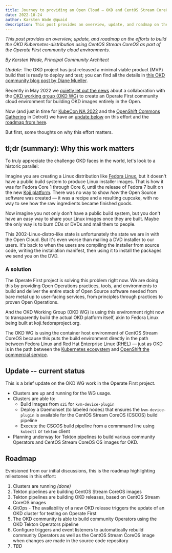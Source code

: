 ```yaml
---
title: Journey to providing an Open Cloud — OKD and CentOS Stream CoreOS update
date: 2022-10-24
author: Karsten Wade @quaid
description: This post provides an overview, update, and roadmap on the efforts to build the OKD Kubernetes-distribution using CentOS Stream CoreOS as part of the Operate First community cloud environments.
---
```


_This post provides an overview, update, and roadmap on the efforts to build the OKD Kubernetes-distribution using CentOS Stream CoreOS as part of the Operate First community cloud environments._

_By Karsten Wade, Principal Community Architect_

_Update:_ The OKD project has just released a minimal viable product (MVP) build that is ready to deploy and test; you can find all the details in [this OKD community blog post by Diane Mueller](https://www.okd.io/blog/2022-10-25-OKD-Streams-Building-the-Next-Generation-of-OKD-together/).

Recently in May 2022 we [quietly let out the news](https://www.operate-first.cloud/blog/kube-con-valencia-eu-2022-trip-report#okd-fedora-coreos) about a collaboration with the [OKD working group (OKD WG)](https://www.okd.io/working-groups/#okd-primary-working-group) to create an Operate First community cloud environment for building OKD images entirely in the Open.

Now (and just in time for [KubeCon NA 2022](https://events.linuxfoundation.org/kubecon-cloudnativecon-north-america/) and the [OpenShift Commons Gathering](https://commons.openshift.org/gatherings/kubecon-22-oct-25/) in Detroit) we have an [update below](#update) on this effort and the [roadmap from here](#roadmap).

But first, some thoughts on why this effort matters.

## tl;dr (summary): Why this work matters

To truly appreciate the challenge OKD faces in the world, let's look to a historic parallel:

Imagine you are creating a Linux distribution like [Fedora Linux](https://getfedora.org), but it doesn't have a public build system to produce Linux installer images.
That is how it was for Fedora Core 1 through Core 6, until the release of Fedora 7 built on the new [Koji platform](https://koji.fedoraproject.org).
There was no way to show *how* the Open Source software was created — it was a recipe and a resulting cupcake, with no way to see how the raw ingredients became finished goods.

Now imagine you not only don't have a public build system, but you don't have an easy way to share your Linux images once they are built.
Maybe the only way is to burn CDs or DVDs and mail them to people.

This 2002-Linux-distro-like state is unfortunately the state we are in with the Open Cloud.
But it's even worse than mailing a DVD installer to our users.
It's back to when the users are compiling the installer from source code, writing the installation manifest, then using it to install the packages we send you on the DVD.

### A solution

The Operate First project is solving this problem right now. We are doing this by providing Open Operations practices, tools, and environments to build and deliver the entire stack of Open Source software needed from bare metal up to user-facing services, from principles through practices to proven Open Operations.

And the OKD Working Group (OKD WG) is using this environment right now to transparently build the actual OKD platform itself, akin to Fedora Linux being built at koji.fedoraproject.org.

The OKD WG is using the container host environment of CentOS Stream CoreOS because this puts the build environment directly in the path between Fedora Linux and Red Hat Enterprise Linux (RHEL) — just as OKD is in the path between the [Kubernetes ecosystem](https://kubernetes.io) and [OpenShift the commercial service](https://cloud.redhat.com).

<a name="update"></a>
## Update -- current status

This is a brief update on the OKD WG work in the Operate First project.

* Clusters are up and running for the WG usage.
* Clusters are able to:
    * Build Images from `s2i` for `kvm-device-plugin`
    * Deploy a Daemonset (to labeled nodes) that ensures the `kvm-device-plugin` is available for the CentOS Stream CoreOS (CSCOS) build pipeline
    * Execute the CSCOS build pipeline from a commmand line using `kubectl` or `tekton` client
* Planning underway for Tekton pipelines to build various community Operators and CentOS Stream CoreOS OS images for OKD.

<a name="roadmap"></a>
## Roadmap

Evnisioned from our initial discussions, this is the roadmap highlighting milestones in this effort:

1. Clusters are running _(done)_
1. Tekton pipelines are building CentOS Stream CoreOS images
1. Tekton pipelines are building OKD releases, based on CentOS Stream CoreOS images
1. GitOps - The availability of a new OKD release triggers the update of an OKD cluster for testing on Operate First
1. The OKD community is able to build community Operators using the OKD Tekton Operators pipeline
1. Configure triggers and event listeners to automatically rebuild community Operators as well as the CentOS Stream CoreOS image when changes are made in the source code repository
1. _TBD_
